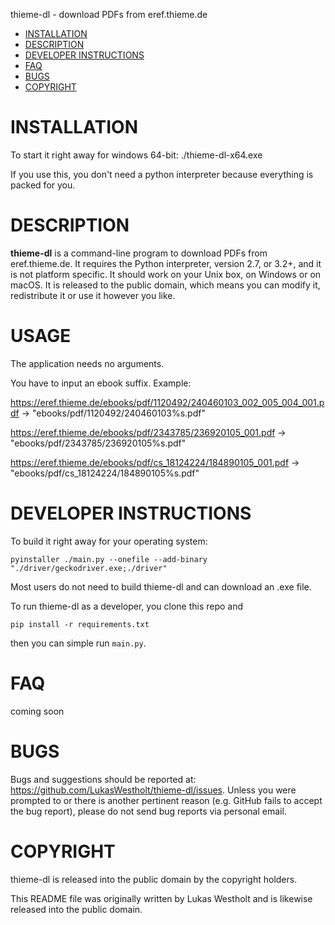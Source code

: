 thieme-dl - download PDFs from eref.thieme.de

- [INSTALLATION](#installation)
- [DESCRIPTION](#description)
- [DEVELOPER INSTRUCTIONS](#developer-instructions)
- [FAQ](#faq)
- [BUGS](#bugs)
- [COPYRIGHT](#copyright)

# INSTALLATION

To start it right away for windows 64-bit:
    ./thieme-dl-x64.exe

If you use this, you don't need a python interpreter because everything is packed for you. 

# DESCRIPTION
**thieme-dl** is a command-line program to download PDFs from eref.thieme.de. It requires the Python interpreter, version 2.7, or 3.2+, and it is not platform specific. It should work on your Unix box, on Windows or on macOS. It is released to the public domain, which means you can modify it, redistribute it or use it however you like.

# USAGE
The application needs no arguments.

You have to input an ebook suffix.
Example:

https://eref.thieme.de/ebooks/pdf/1120492/240460103_002_005_004_001.pdf -> "ebooks/pdf/1120492/240460103%s.pdf"

https://eref.thieme.de/ebooks/pdf/2343785/236920105_001.pdf -> "ebooks/pdf/2343785/236920105%s.pdf"

https://eref.thieme.de/ebooks/pdf/cs_18124224/184890105_001.pdf -> "ebooks/pdf/cs_18124224/184890105%s.pdf"


# DEVELOPER INSTRUCTIONS

To build it right away for your operating system:

    pyinstaller ./main.py --onefile --add-binary "./driver/geckodriver.exe;./driver"

Most users do not need to build thieme-dl and can download an .exe file.

To run thieme-dl as a developer, you clone this repo and 
    
    pip install -r requirements.txt

then you can simple run `main.py`.

# FAQ

coming soon

# BUGS

Bugs and suggestions should be reported at: https://github.com/LukasWestholt/thieme-dl/issues. Unless you were prompted to or there is another pertinent reason (e.g. GitHub fails to accept the bug report), please do not send bug reports via personal email.

# COPYRIGHT

thieme-dl is released into the public domain by the copyright holders.

This README file was originally written by Lukas Westholt and is likewise released into the public domain.